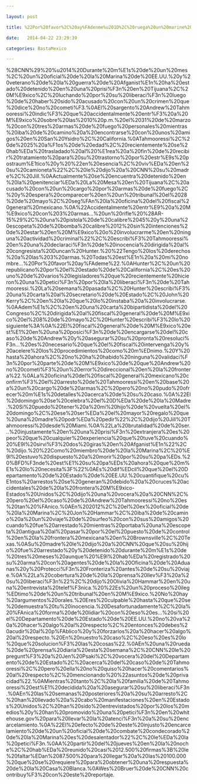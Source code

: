 ```yaml
---

layout: post

title: %22Por%20favor%2C%20ay%FAdenme%u201D%2C%20ruega%20un%20marine%20de%20EE.UU.%20preso%20en%20M%E9xico

date:   2014-04-22 23:29:39

categories: BastaMexico

---
```

%28CNN%29%20%u2014%20Durante%20m%E1s%20de%20un%20mes%2C%20un%20oficial%20de%20la%20Marina%20de%20EE.UU.%20y%20veterano%20de%20la%20guerra%20de%20Afganist%E1n%20ha%20estado%20detenido%20en%20una%20prisi%F3n%20en%20Tijuana%2C%20M%E9xico%2C%20luchando%20por%20su%20liberaci%F3n%20luego%20de%20haber%20sido%20acusado%20con%20un%20crimen%20que%20dice%20no%20cometi%F3.%0AEl%20sargento%20Andrew%20Tahmooressi%20indic%F3%20que%20accidentalmente%20entr%F3%20a%20M%E9xico%20sobre%20las%2010%20p.m.%20el%2031%20de%20marzo%20con%20tres%20armas%20de%20fuego%20personales%20mientras%20iba%20de%20camino%20a%20encontrarse%20con%20unos%20amigos%20en%20San%20Ysidro%2C%20California.%0ATahmooressi%2C%20de%2025%20a%F1os%20de%20edad%2C%20recientemente%20se%20hab%EDa%20trasladado%20al%20%E1rea%20a%20fin%20de%20recibir%20tratamiento%20para%20su%20trastorno%20por%20estr%E9s%20postraum%E1tico%20y%20%22en%20esencia%2C%20viv%EDa%20en%20su%20camioneta%22%2C%20le%20dijo%20a%20CNN%20su%20madre%2C%20Jill.%0AActualmente%20se%20encuentra%20detenido%20en%20la%20penitenciar%EDa%20La%20Mesa%20en%20Tijuana%2C%20acusado%20con%20un%20cargo%20por%20armas%20de%20fuego%2C%20y%20espera%20comparecer%20en%20un%20tribunal%20el%2028%20de%20mayo%2C%20seg%FAn%20la%20oficina%20del%20fiscal%20general%20mexicano.%0A%22Accidentalmente%20entr%E9%20a%20M%E9xico%20con%203%20armas...%20un%20rifle%20%28AR-15%29%2C%20una%20pistola%20de%20calibre%2045%20y%20una%20escopeta%20de%20bomba%20calibre%2012%20sin%20intenciones%20de%20estar%20en%20M%E9xico%20o%20involucrarme%20en%20ninguna%20actividad%20criminal%22%2C%20escribi%F3%20Tahmooressi%20en%20una%20declaraci%F3n%20de%20inocencia%20dirigida%20al%20congresista%20Duncan%20Hunter.%20%22Tengo%20los%20derechos%20a%20las%203%20armas.%20Todas%20est%E1n%20a%20mi%20nombre...%20Por%20favor%20ay%FAdeme%22.%0AHunter%2C%20un%20republicano%20por%20el%20estado%20de%20California%2C%20es%20uno%20de%20varios%20legisladores%20que%20recientemente%20hicieron%20una%20petici%F3n%20por%20la%20liberaci%F3n%20de%20Tahmooressi.%20La%20semana%20pasada%2C%20Hunter%20escribi%F3%20una%20carta%20al%20secretario%20de%20Estado%2C%20John%20Kerry%2C%20en%20la%20que%20lo%20instaba%20a%20involucrarse.%0AAdem%E1s%2C%20en%20una%20carta%20bipartidista%20del%20Congreso%2C%20dirigida%20al%20fiscal%20general%20de%20M%E9xico%20el%208%20de%20mayo%2C%20Hunter%20escribi%F3%20lo%20siguiente%3A%0A%22El%20fiscal%20general%20de%20M%E9xico%20est%E1%20en%20una%20posici%F3n%20de%20encargarse%20del%20caso%20de%20Andrew%20y%20asegurar%20su%20pronta%20resoluci%F3n...%20es%20necesario%20que%20el%20fiscal%20intervenga%20y%20acelere%20los%20procedimientos%20como%20m%EDnimo.%20Y%20hasta%20ahora%2C%20no%20ha%20habido%20ninguna%20validaci%F3n%20por%20parte%20de%20M%E9xico%20de%20que%20Andrew%20no%20cometi%F3%20un%20error%20direccional%20en%20la%20frontera%22.%0ALa%20oficina%20del%20fiscal%20general%20mexicano%20confirm%F3%20el%20arresto%20de%20Tahmooressi%20en%20base%20a%20un%20cargo%20de%20armas%2C%20pero%20no%20pudo%20ofrecer%20m%E1s%20detalles%20acerca%20de%20su%20caso.%0A%22El%20domingo%20se%20celebra%20el%20D%EDa%20de%20la%20Madre.%20Si%20puedo%20tener%20a%20mi%20hijo%20de%20vuelta%20el%20domingo%2C%20ese%20ser%EDa%20el%20mayor%20regalo%20que%20una%20madre%20podr%EDa%20pedir%22%2C%20dijo%20Jill%20Tahmooressi%20desde%20Miami.%0A%22La%20brutalidad%20de%20ser...%20injustamente%20en%20una%20prisi%F3n%20extranjera%20es%20peor%20que%20cualquier%20experiencia%20que%20tuve%20cuando%20%E9l%20sirvi%F3%20dos%20giras%20en%20Afganist%E1n%22%2C%20dijo.%20%22Como%20miembro%20de%20la%20Marina%2C%20%E9l%20estuvo%20dispuesto%20a%20morir%20por%20su%20pa%EDs.%20%BFD%F3nde%20est%E1%20su%20pa%EDs%20ahora%20que%20m%E1s%20lo%20necesita%3F%22%0AEs%20dif%EDcil%20que%20el%20Departamento%20de%20Estado%20de%20EE.UU.%20cuantifique%20cu%E1ntos%20arrestos%20se%20generan%20debido%20a%20cruces%20accidentales%20de%20la%20frontera%20M%E9xico-Estados%20Unidos%2C%20dijo%20una%20vocera%20a%20CNN%2C%20pero%20el%20caso%20de%20Andrew%20Tahmooressi%20no%20es%20tan%20%FAnico.%0AEn%202012%2C%20el%20ex%20oficial%20de%20la%20Marina%2C%20Jon%20Hammar%2C%20iba%20de%20camino%20a%20un%20viaje%20de%20surfeo%20con%20sus%20amigos%20cuando%20fue%20arrestado%20mientras%20portaba%20una%20escopeta%20antigua%20al%20pasar%20por%20el%20puesto%20de%20control%20en%20la%20frontera%20mexicana%20en%20Brownsville%2C%20Texas.%0ASu%20madre%20le%20dijo%20a%20CNN%20que%20su%20hijo%20fue%20arrestado%20y%20detenido%20durante%20m%E1s%20de%20tres%20meses%20aunque%20%E9l%20hab%EDa%20registrado%20su%20arma%20con%20agentes%20de%20la%20Oficina%20de%20Aduanas%20y%20Protecci%F3n%20Fronteriza%20antes%20de%20su%20viaje.%0A%22La%20cobertura%20de%20la%20prensa%20llev%F3%20a%20su%20liberaci%F3n%22%2C%20dijo%20Olivia%20Hammar%20en%20una%20entrevista%20telef%F3nica.%20%22Es%20un%20proceso%20ileg%EDtimo%20de%20un%20tribunal%20en%20M%E9xico.%20No%20hay%20argumentos%20orales.%20Eres%20culpable%20hasta%20que%20se%20demuestra%20tu%20inocencia.%20Desafortunadamente%2C%20la%20%FAnica%20forma%20de%20lidiar%20con%20eso%20es...%20si%20el%20Departamento%20de%20Estado%20de%20EE.UU.%20no%20va%20a%20hacer%20algo%20al%20respecto%2C%20entonces%20debes%20acudir%20al%20p%FAblico%20y%20forzarlos%20a%20hacer%20algo%20al%20respecto.%20En%20nuestro%20caso%2C%20eso%20es%20lo%20que%20solucion%F3%20las%20cosas%22.%0AEn%20una%20rueda%20de%20prensa%20diaria%20esta%20semana%2C%20CNN%20le%20pregunt%F3%20a%20Jen%20Psaki%2C%20vocera%20del%20Departamento%20de%20Estado%2C%20acerca%20del%20caso%20de%20Tahmooressi%2C%20pero%20ella%20no%20quiso%20hacer%20comentarios%20al%20respecto%2C%20mencionando%20%22asuntos%20de%20privacidad%22.%0AMientras%20tanto%2C%20la%20familia%20de%20Tahmooressi%20est%E1%20decidida%20a%20asegurar%20su%20liberaci%F3n.%0AEn%20las%20semanas%20posteriores%20a%20su%20arresto%2C%20han%20llevado%20a%20cabo%20manifestaciones%20en%20Estados%20Unidos%2C%20han%20sido%20entrevistados%20por%20los%20medios%20y%20han%20promovido%20una%20petici%F3n%20en%20whitehouse.gov%20para%20llevar%20la%20atenci%F3n%20a%20su%20encarcelamiento.%0A%22El%20efecto%20de%20este%20injusto%20encarcelamiento%20de%20un%20oficial%20de%20combate%20condecorado%20de%20la%20Marina%20es%20desalentador%22%2C%20le%EDa%20la%20petici%F3n.%0AA%20partir%20del%20jueves%20en%20la%20noche%2C%20hab%EDa%20reunido%20casi%2012.500%20firmas%3B%20le%20faltar%EDan%2087.500%20para%20llegar%20a%20las%20100.000%20que%20se%20requiere%20para%20obtener%20una%20respuesta%20de%20la%20Casa%20Blanca.%0AWes%20Bruer%20de%20CNN%20contribuy%F3%20con%20este%20reportaje.